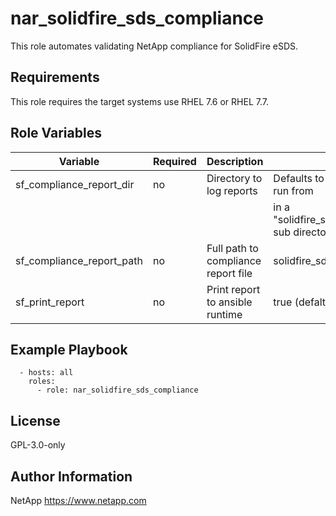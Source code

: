 nar_solidfire_sds_compliance
=========

This role automates validating NetApp compliance for SolidFire eSDS.

Requirements
------------

This role requires the target systems use RHEL 7.6 or RHEL 7.7.

Role Variables
--------------

| Variable                        | Required | Description                         | Comments                                              |
|---------------------------------|----------|-------------------------------------|-------------------------------------------------------|
| sf_compliance_report_dir        | no       | Directory to log reports            | Defaults to directory ansible was run from            |
|                                 |          |                                     | in a "solidfire_sds_compliance_reports" sub directory |
| sf_compliance_report_path       | no       | Full path to compliance report file | solidfire_sds_report_                                 |
| sf_print_report                 | no       | Print report to ansible runtime     | true (defalt), false will not print                   |

Example Playbook
----------------

```
  - hosts: all
    roles:
      - role: nar_solidfire_sds_compliance
```
License
-------

GPL-3.0-only

Author Information
------------------

NetApp
https://www.netapp.com
